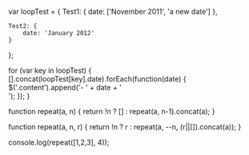 var loopTest = {
    Test1: {
        date: ['November 2011', 'a new date']
    },

    Test2: {
        date: 'January 2012'
    }
};

for (var key in loopTest) {
    [].concat(loopTest[key].date).forEach(function(date) {
        $('.content').append('- ' + date + '<br />');
    });
}


function repeat(a, n) { return !n ? [] : repeat(a, n-1).concat(a); }

function repeat(a, n, r) {
    return !n ? r : repeat(a, --n, (r||[]).concat(a));
}

console.log(repeat([1,2,3], 4));
